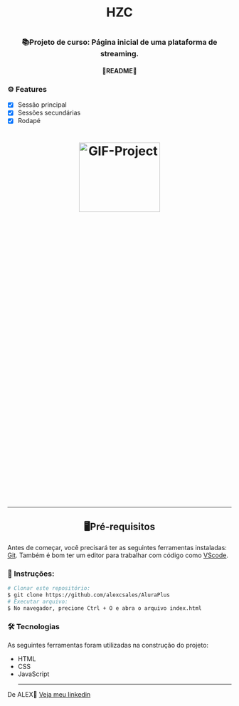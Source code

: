<h1 align='center'>HZC<h1>
<h3 align='center'>📚Projeto de curso: Página inicial de uma plataforma de streaming.</h3>

<h4 align='center'>🚧README🚧</h4>

### ⚙ Features
- [x] Sessão principal<br>
- [x] Sessões secundárias<br>
- [x] Rodapé<br>
  
 <h1 align="center">
  <img height="20%" width="60%" src="src/image/readme.gif" alt="GIF-Project"/>
<h1/>
  <hr>
  
<h2 align='center'>🖥️Pré-requisitos</h2>
  <p>Antes de começar, você precisará ter as seguintes ferramentas instaladas: <a href='https://git-scm.com/downloads'>Git<a>. Também é bom ter um editor para trabalhar com código como <a href='https://code.visualstudio.com/download'>VScode<a/>.</p>
    
 ### 📖 Instruções:
    
 ```bash
 # Clonar este repositório:
 $ git clone https://github.com/alexcsales/AluraPlus
 # Executar arquivo:
 $ No navegador, precione Ctrl + O e abra o arquivo index.html
 ```
    
 ### 🛠 Tecnologias
 As seguintes ferramentas foram utilizadas na construção do projeto:
   - HTML<br>
   - CSS<br>
 - JavaScript
    <hr>
    
  <p>De ALEX🤘 <a href='https://www.linkedin.com/in/alexsales-dev/'>Veja meu linkedin<a></p>
